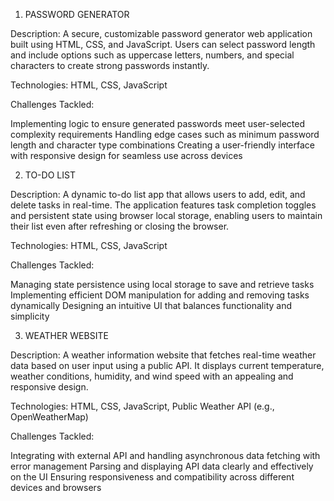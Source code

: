 1. PASSWORD GENERATOR
   
Description:
A secure, customizable password generator web application built using HTML, CSS, and JavaScript. Users can select password length and include options such as uppercase letters, numbers, and special characters to create strong passwords instantly.

Technologies: HTML, CSS, JavaScript

Challenges Tackled:

Implementing logic to ensure generated passwords meet user-selected complexity requirements
Handling edge cases such as minimum password length and character type combinations
Creating a user-friendly interface with responsive design for seamless use across devices


2. TO-DO LIST

Description:
A dynamic to-do list app that allows users to add, edit, and delete tasks in real-time. The application features task completion toggles and persistent state using browser local storage, enabling users to maintain their list even after refreshing or closing the browser.

Technologies: HTML, CSS, JavaScript

Challenges Tackled:

Managing state persistence using local storage to save and retrieve tasks
Implementing efficient DOM manipulation for adding and removing tasks dynamically
Designing an intuitive UI that balances functionality and simplicity



3. WEATHER WEBSITE
   
Description:
A weather information website that fetches real-time weather data based on user input using a public API. It displays current temperature, weather conditions, humidity, and wind speed with an appealing and responsive design.

Technologies: HTML, CSS, JavaScript, Public Weather API (e.g., OpenWeatherMap)

Challenges Tackled:

Integrating with external API and handling asynchronous data fetching with error management
Parsing and displaying API data clearly and effectively on the UI
Ensuring responsiveness and compatibility across different devices and browsers
